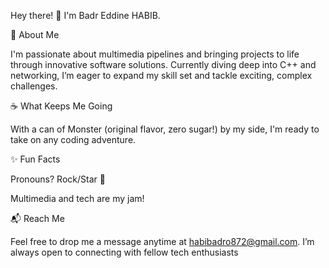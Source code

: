 Hey there! 👋 I'm Badr Eddine HABIB.

🚀 About Me

I'm passionate about multimedia pipelines and bringing projects to life through innovative software solutions. Currently diving deep into C++ and networking, I’m eager to expand my skill set and tackle exciting, complex challenges.

☕ What Keeps Me Going

With a can of Monster (original flavor, zero sugar!) by my side, I'm ready to take on any coding adventure.

✨ Fun Facts

Pronouns? Rock/Star 🤘

Multimedia and tech are my jam!

📬 Reach Me

Feel free to drop me a message anytime at habibadro872@gmail.com. I’m always open to connecting with fellow tech enthusiasts
